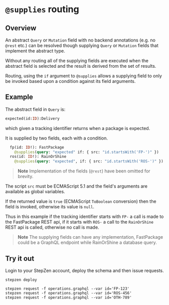 # `@supplies` routing

## Overview

An abstract `Query` or `Mutation` field with no backend annotations (e.g. no `@rest` etc.) can be resolved
though supplying `Query` or `Mutation` fields that implement the abstract type.

Without any routing all of the supplying fields are executed when the abstract field is selected and
the result is derived from the set of results.

Routing, using the `if` argument to `@supplies` allows a supplying field to only be invoked
based upon a condition against its field arguments.

## Example

The abstract field in `Query` is:
```graphql
expected(id:ID):Delivery
```
which given a tracking identifier returns when a package is expected.

It is supplied by two fields, each with a condition.

```graphql
  fp(id: ID!): FastPackage
    @supplies(query: "expected" if: { src: "id.startsWith('FP-')" })
  ros(id: ID!): RainOrShine
    @supplies(query: "expected", if: { src: "id.startsWith('ROS-')" })
```
> **Note**
> Implementation of the fields (`@rest`) have been omitted for brevity.

The script `src` must be ECMAScript 5.1 and the field's arguments
are available as global variables.

If the returned value is `true` (ECMAScript `ToBoolean` conversion) then
the field is invoked, otherwise its value is `null`.

Thus in this example if the tracking identifier starts with `FP-` a call
is made to the FastPackage REST api, if it starts with `ROS-` a call to
the `RainOrShine` REST api is called, otherwise no call is made.

> **Note**
> The supplying fields can have any implementation, FastPackage could
> be a GraphQL endpoint while RainOrShine a database query.

## Try it out
Login to your StepZen account, deploy the schema and then issue requests.

```shell
stepzen deploy

stepzen request -f operations.graphql --var id='FP-123'
stepzen request -f operations.graphql --var id='ROS-456'
stepzen request -f operations.graphql --var id='OTH-789'
```
